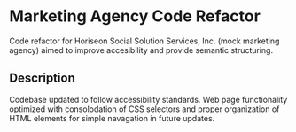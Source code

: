 # Marketing Agency Code Refactor

Code refactor for Horiseon Social Solution Services, Inc. (mock marketing agency) aimed to improve accesibility and provide semantic structuring.

## Description

Codebase updated to follow accessibility standards. Web page functionality optimized with consolodation of CSS selectors and proper organization of HTML elements for simple navagation in future updates. 


